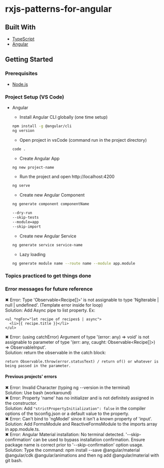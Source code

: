 # rxjs-patterns-for-angular   

## Built With   
* [TypeScript](https://www.typescriptlang.org/docs/// "TypeScript documentation")  
* [Angular](https://angular.io/docs// "Angular Documentation")  

## Getting Started  
### Prerequisites
* [Node.js](https://nodejs.org/en/ "Download Node.js 16.15.0 LTS")  

### Project Setup (VS Code)
* Angular
  * Install Angular CLI globally (one time setup)  
  ```bash
  npm install -g @angular/cli
  ng version
  ```   
  * Open project in vsCode (command run in the project directory)  
  ```bash
  code .
  ```   
  * Create Angular App  
  ```bash
  ng new project-name
  ```    
  * Run the project and open http://localhost:4200   
  ```bash
  ng serve
  ```   

  * Create new Angular Component  
  ```bash 
  ng generate component componentName
  
  --dry-run 
  --skip-tests
  --module=app
  --skip-import 
  ```
  * Create new Angular Service  
  ```bash
  ng generate service service-name
  ```
  * Lazy loading  
  ```bash
  ng generate module name --route name --module app.module
  ```  


### Topics practiced to get things done  
  

### Error messages for future reference  
✖ Error: Type 'Observable<Recipe[]>' is not assignable to type 'NgIterable<any> | null | undefined'. (Template error inside for loop)    
Solution: Add Async pipe to list property. Ex:   
``` 
<ul *ngFor="let recipe of recipes$ | async">
  <li>{{ recipe.title }}</li>
</ul>   
```      
✖ Error: (using catchError) Argument of type '(error: any) => void' is not assignable to parameter of type '(err: any, caught: Observable<Recipe[]>) => ObservableInput<any>'.  
Solution: return the observable in the catch block:   
```
return Observable.throw(error.statusText) / return of() or whatever is being passed in the parameter.
```   
#### Previous projects' errors
✖ Error: Invalid Character (typing ng --version in the terminal)   
Solution: Use bash (workaround)   
✖ Error: Property 'name' has no initializer and is not definitely assigned in the constructor.      
Solution: Add ```"strictPropertyInitialization": false``` in the compiler options of the tsconfig.json or a default value to the property.    
✖ Error: Can't bind to 'ngModel' since it isn't a known property of 'input'.      
Solution: Add FormsModule and ReactiveFormsModule to the imports array in app.module.ts.  
✖ Error: Angular Material installation: No terminal detected. '--skip-confirmation' can be used to bypass installation confirmation. Ensure package name is correct prior to '--skip-confirmation' option usage.  
Solution: Type the command: npm install --save @angular/material @angular/cdk @angular/animations and then ng add @angular/material with git bash.    

